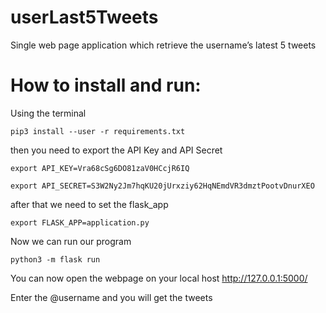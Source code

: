 # userLast5Tweets
Single web page application which retrieve the username’s latest 5 tweets

# How to install and run:
Using the terminal
```
pip3 install --user -r requirements.txt
```

then you need to export the API Key and API Secret
```
export API_KEY=Vra68cSg6DO81zaV0HCcjR6IQ
```
```
export API_SECRET=S3W2Ny2Jm7hqKU20jUrxziy62HqNEmdVR3dmztPootvDnurXEO
```

after that we need to set the flask_app
```
export FLASK_APP=application.py
```

Now we can run our program 
```
python3 -m flask run
```

You can now open the webpage on your local host http://127.0.0.1:5000/ 

Enter the @username and you will get the tweets


